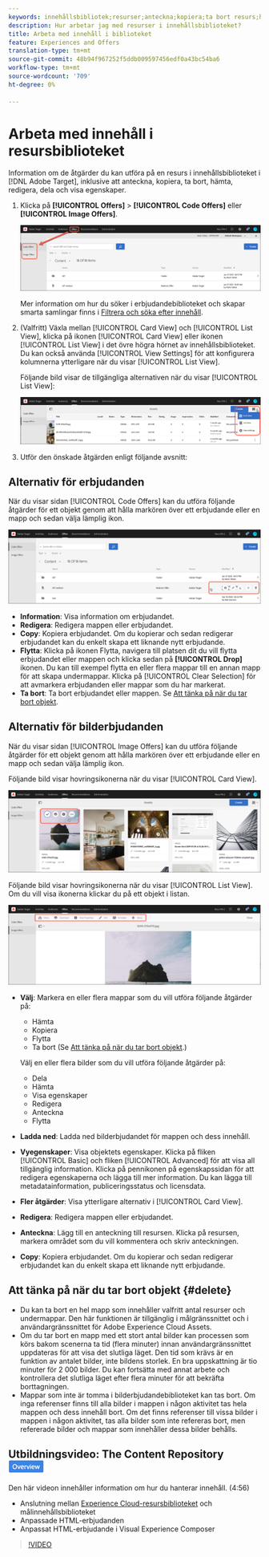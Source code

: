 ```yaml
---
keywords: innehållsbibliotek;resurser;anteckna;kopiera;ta bort resurs;hämta resurs;redigera innehåll;dela kort;visa innehållsegenskaper
description: Hur arbetar jag med resurser i innehållsbiblioteket?
title: Arbeta med innehåll i biblioteket
feature: Experiences and Offers
translation-type: tm+mt
source-git-commit: 48b94f967252f5ddb009597456edf0a43bc54ba6
workflow-type: tm+mt
source-wordcount: '709'
ht-degree: 0%

---
```



# Arbeta med innehåll i resursbiblioteket

Information om de åtgärder du kan utföra på en resurs i innehållsbiblioteket i [!DNL Adobe Target], inklusive att anteckna, kopiera, ta bort, hämta, redigera, dela och visa egenskaper.

1. Klicka på **[!UICONTROL Offers]** > **[!UICONTROL Code Offers]** eller **[!UICONTROL Image Offers]**.

   ![Flikarna Koderbjudanden och Bilderbjudanden](/help/c-experiences/c-manage-content/assets/offers-both.png)

   Mer information om hur du söker i erbjudandebiblioteket och skapar smarta samlingar finns i [Filtrera och söka efter innehåll](/help/c-experiences/c-manage-content/filter-and-search-content.md#concept_3B59B8F025BF4CEA82ECC5199D365276).

1. (Valfritt) Växla mellan [!UICONTROL Card View] och [!UICONTROL List View], klicka på ikonen [!UICONTROL Card View] eller ikonen [!UICONTROL List View] i det övre högra hörnet av innehållsbiblioteket. Du kan också använda [!UICONTROL View Settings] för att konfigurera kolumnerna ytterligare när du visar [!UICONTROL List View].

   Följande bild visar de tillgängliga alternativen när du visar [!UICONTROL List View]:

   ![Alternativ för listvy](/help/c-experiences/c-manage-content/assets/view-settings-options.png)

1. Utför den önskade åtgärden enligt följande avsnitt:

## Alternativ för erbjudanden

När du visar sidan [!UICONTROL Code Offers] kan du utföra följande åtgärder för ett objekt genom att hålla markören över ett erbjudande eller en mapp och sedan välja lämplig ikon.

![Hovringsikoner på fliken Koderbjudanden](/help/c-experiences/c-manage-content/assets/code-offers-hover-icons.png)

* **Information**: Visa information om erbjudandet.
* **Redigera**: Redigera mappen eller erbjudandet.
* **Copy**: Kopiera erbjudandet. Om du kopierar och sedan redigerar erbjudandet kan du enkelt skapa ett liknande nytt erbjudande.
* **Flytta**: Klicka på ikonen Flytta, navigera till platsen dit du vill flytta erbjudandet eller mappen och klicka sedan på  **[!UICONTROL Drop]** ikonen. Du kan till exempel flytta en eller flera mappar till en annan mapp för att skapa undermappar. Klicka på [!UICONTROL Clear Selection] för att avmarkera erbjudanden eller mappar som du har markerat.
* **Ta bort**: Ta bort erbjudandet eller mappen. Se [Att tänka på när du tar bort objekt](#delete).

## Alternativ för bilderbjudanden

När du visar sidan [!UICONTROL Image Offers] kan du utföra följande åtgärder för ett objekt genom att hålla markören över ett erbjudande eller en mapp och sedan välja lämplig ikon.

Följande bild visar hovringsikonerna när du visar [!UICONTROL Card View].

![Hovringsikoner på fliken Bilderbjudanden i kortvyn](/help/c-experiences/c-manage-content/assets/image-offers-hover-icons.png)

Följande bild visar hovringsikonerna när du visar [!UICONTROL List View]. Om du vill visa ikonerna klickar du på ett objekt i listan.

![Hovringsikoner på fliken Bilderbjudanden i listvyn](/help/c-experiences/c-manage-content/assets/list-view-hover.png)

* **Välj**: Markera en eller flera mappar som du vill utföra följande åtgärder på:

   * Hämta
   * Kopiera
   * Flytta
   * Ta bort (Se [Att tänka på när du tar bort objekt](#delete).)

   Välj en eller flera bilder som du vill utföra följande åtgärder på:

   * Dela
   * Hämta
   * Visa egenskaper
   * Redigera
   * Anteckna
   * Flytta


* **Ladda ned**: Ladda ned bilderbjudandet för mappen och dess innehåll.
* **Vyegenskaper**: Visa objektets egenskaper. Klicka på fliken [!UICONTROL Basic] och fliken [!UICONTROL Advanced] för att visa all tillgänglig information. Klicka på pennikonen på egenskapssidan för att redigera egenskaperna och lägga till mer information. Du kan lägga till metadatainformation, publiceringsstatus och licensdata.
* **Fler åtgärder**: Visa ytterligare alternativ i  [!UICONTROL Card View].
* **Redigera**: Redigera mappen eller erbjudandet.
* **Anteckna**: Lägg till en anteckning till resursen. Klicka på resursen, markera området som du vill kommentera och skriv anteckningen.
* **Copy**: Kopiera erbjudandet. Om du kopierar och sedan redigerar erbjudandet kan du enkelt skapa ett liknande nytt erbjudande.

## Att tänka på när du tar bort objekt {#delete}

* Du kan ta bort en hel mapp som innehåller valfritt antal resurser och undermappar. Den här funktionen är tillgänglig i målgränssnittet och i användargränssnittet för Adobe Experience Cloud Assets.
* Om du tar bort en mapp med ett stort antal bilder kan processen som körs bakom scenerna ta tid (flera minuter) innan användargränssnittet uppdateras för att visa det slutliga läget. Den tid som krävs är en funktion av antalet bilder, inte bildens storlek. En bra uppskattning är tio minuter för 2 000 bilder. Du kan fortsätta med annat arbete och kontrollera det slutliga läget efter flera minuter för att bekräfta borttagningen.
* Mappar som inte är tomma i bilderbjudandebiblioteket kan tas bort. Om inga referenser finns till alla bilder i mappen i någon aktivitet tas hela mappen och dess innehåll bort. Om det finns referenser till vissa bilder i mappen i någon aktivitet, tas alla bilder som inte refereras bort, men refererade bilder och mappar som innehåller dessa bilder behålls.

## Utbildningsvideo: The Content Repository ![Overview badge](/help/assets/overview.png)

Den här videon innehåller information om hur du hanterar innehåll. (4:56)

* Anslutning mellan [Experience Cloud-resursbiblioteket](https://experienceleague.adobe.com/docs/core-services/interface/assets/creative-cloud.html) och målinnehållsbiblioteket
* Anpassade HTML-erbjudanden
* Anpassat HTML-erbjudande i Visual Experience Composer

>[!VIDEO](https://video.tv.adobe.com/v/17387)